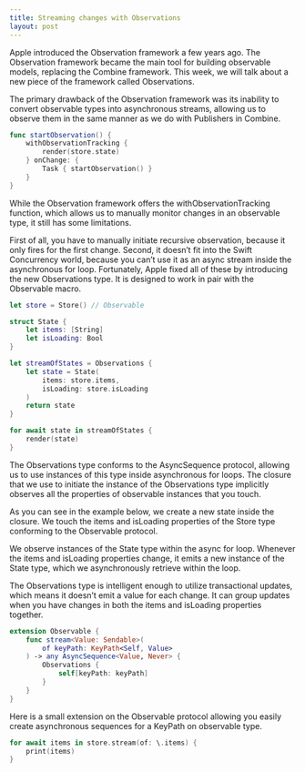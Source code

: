 ```yaml
---
title: Streaming changes with Observations
layout: post
---
```


Apple introduced the Observation framework a few years ago. The Observation framework became the main tool for building observable models, replacing the Combine framework. This week, we will talk about a new piece of the framework called Observations.

The primary drawback of the Observation framework was its inability to convert observable types into asynchronous streams, allowing us to observe them in the same manner as we do with Publishers in Combine.

```swift
func startObservation() {
    withObservationTracking {
        render(store.state)
    } onChange: {
        Task { startObservation() }
    }
}
```

While the Observation framework offers the withObservationTracking function, which allows us to manually monitor changes in an observable type, it still has some limitations. 

First of all, you have to manually initiate recursive observation, because it only fires for the first change. Second, it doesn’t fit into the Swift Concurrency world, because you can’t use it as an async stream inside the asynchronous for loop. Fortunately, Apple fixed all of these by introducing the new Observations type. It is designed to work in pair with the Observable macro.

```swift
let store = Store() // Observable

struct State {
    let items: [String]
    let isLoading: Bool
}

let streamOfStates = Observations {
    let state = State(
        items: store.items,
        isLoading: store.isLoading
    )
    return state
}

for await state in streamOfStates {
    render(state)
}
```

The Observations type conforms to the AsyncSequence protocol, allowing us to use instances of this type inside asynchronous for loops. The closure that we use to initiate the instance of the Observations type implicitly observes all the properties of observable instances that you touch.

As you can see in the example below, we create a new state inside the closure. We touch the items and isLoading properties of the Store type conforming to the Observable protocol. 

We observe instances of the State type within the async for loop. Whenever the items and isLoading properties change, it emits a new instance of the State type, which we asynchronously retrieve within the loop.

The Observations type is intelligent enough to utilize transactional updates, which means it doesn’t emit a value for each change. It can group updates when you have changes in both the items and isLoading properties together.

```swift
extension Observable {
    func stream<Value: Sendable>(
        of keyPath: KeyPath<Self, Value>
    ) -> any AsyncSequence<Value, Never> {
        Observations {
            self[keyPath: keyPath]
        }
    }
}
```

Here is a small extension on the Observable protocol allowing you easily create asynchronous sequences for a KeyPath on observable type.

```swift
for await items in store.stream(of: \.items) {
    print(items)
}
```

